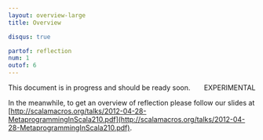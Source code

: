 ```yaml
---
layout: overview-large
title: Overview

disqus: true

partof: reflection
num: 1
outof: 6
---
```


<span class="label warning" style="float: right;">EXPERIMENTAL</span>

This document is in progress and should be ready soon.

In the meanwhile, to get an overview of reflection please follow our slides at [http://scalamacros.org/talks/2012-04-28-MetaprogrammingInScala210.pdf](http://scalamacros.org/talks/2012-04-28-MetaprogrammingInScala210.pdf).